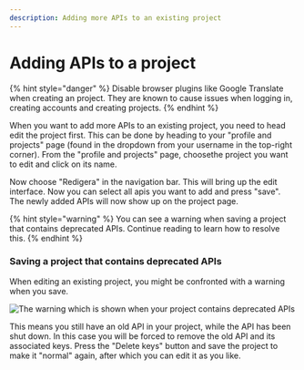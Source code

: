 ```yaml
---
description: Adding more APIs to an existing project
---
```


# Adding APIs to a project

{% hint style="danger" %} Disable browser plugins like Google Translate when creating an project. They are known to
cause issues when logging in, creating accounts and creating projects. {% endhint %}

When you want to add more APIs to an existing project, you need to head edit the project first. This can be done by
heading to your "profile and projects" page \(found in the dropdown from your username in the top-right corner\). From
the "profile and projects" page, choosethe project you want to edit and click on its name.

Now choose "Redigera" in the navigation bar. This will bring up the edit interface. Now you can select all apis you want
to add and press "save". The newly added APIs will now show up on the project page.

{% hint style="warning" %} You can see a warning when saving a project that contains deprecated APIs. Continue reading
to learn how to resolve this. {% endhint %}

### Saving a project that contains deprecated APIs

When editing an existing project, you might be confronted with a warning when you save.

![The warning which is shown when your project contains deprecated APIs](../../.gitbook/assets/image%20%2816%29.png)

This means you still have an old API in your project, while the API has been shut down. In this case you will be forced
to remove the old API and its associated keys. Press the "Delete keys" button and save the project to make it "normal"
again, after which you can edit it as you like. 

